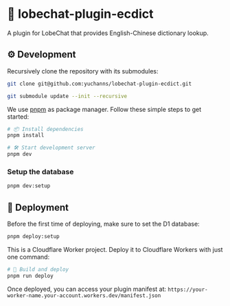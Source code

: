 # 🤯 lobechat-plugin-ecdict
A plugin for LobeChat that provides English-Chinese dictionary lookup.

## ⚙️  Development

Recursively clone the repository with its submodules:

```bash
git clone git@github.com:yuchanns/lobechat-plugin-ecdict.git

git submodule update --init --recursive
```

We use [pnpm](https://pnpm.io/) as package manager. Follow these simple steps to get started:

```bash
# 📦 Install dependencies
pnpm install

# 🛠️ Start development server
pnpm dev
```

### Setup the database

```bash
pnpm dev:setup
```


## 🌟 Deployment

Before the first time of deploying, make sure to set the D1 database:

```bash
pnpm deploy:setup
```

This is a Cloudflare Worker project. Deploy it to Cloudflare Workers with just one command:

```bash
# 🚀 Build and deploy
pnpm run deploy
```

Once deployed, you can access your plugin manifest at:
`https://your-worker-name.your-account.workers.dev/manifest.json`
